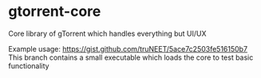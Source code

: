 gtorrent-core
=============

Core library of gTorrent which handles everything but UI/UX


Example usage: https://gist.github.com/truNEET/5ace7c2503fe516150b7
This branch contains a small executable which loads the core to test basic functionality

